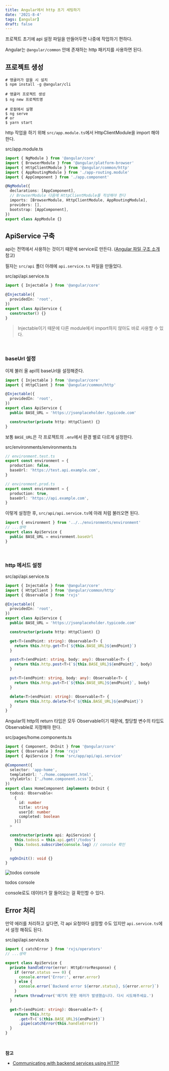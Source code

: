 ```yaml
---
title: Angular에서 http 초기 세팅하기
date: '2021-8-4'
tags: [angular]
draft: false
---
```


프로젝트 초기에 api 설정 파일을 만들어두면 나중에 작업하기 편하다.

Angular는 `@angular/common` 안에 존재하는 http 패키지를 사용하면 된다.

## 프로젝트 생성

```shell
# 앵귤러가 없을 시 설치
$ npm install -g @angular/cli

# 앵귤러 프로젝트 생성
$ ng new 프로젝트명

# 로컬에서 실행
$ ng serve
# or
$ yarn start
```

http 작업을 하기 위해 `src/app.module.ts`에서 <span class="variable">HttpClientModule</span>을 import 해야 한다.

<span class="file-location">src/app.module.ts</span>

```ts
import { NgModule } from '@angular/core'
import { BrowserModule } from '@angular/platform-browser'
import { HttpClientModule } from '@angular/common/http'
import { AppRoutingModule } from './app-routing.module'
import { AppComponent } from './app.component'

@NgModule({
  declarations: [AppComponent],
  // BrowserModule 다음에 HttpClientModule를 작성해야 한다
  imports: [BrowserModule, HttpClientModule, AppRoutingModule],
  providers: [],
  bootstrap: [AppComponent],
})
export class AppModule {}
```

## ApiService 구축

api는 전역에서 사용하는 것이기 때문에 service로 만든다. (<a class="post-link" href="https://www.howdy-mj.me/angular/angular-structure/#angular-%EA%B5%AC%EC%A1%B0" target="_blank">Angular 파일 구조 소개</a> 참고)

필자는 `src/api` 폴더 아래에 `api.service.ts` 파일을 만들었다.

<span class="file-location">src/api/api.service.ts</span>

```ts
import { Injectable } from '@angular/core'

@Injectable({
  providedIn: 'root',
})
export class ApiService {
  constructor() {}
}
```

> <span class="variable">Injectable</span>이기 때문에 다른 module에서 import하지 않아도 바로 사용할 수 있다.

<br />

### baseUrl 설정

이제 불러 올 api의 baseUrl을 설정해준다.

```ts
import { Injectable } from '@angular/core'
import { HttpClient } from '@angular/common/http'

@Injectable({
  providedIn: 'root',
})
export class ApiService {
  public BASE_URL = 'https://jsonplaceholder.typicode.com'

  constructor(private http: HttpClient) {}
}
```

보통 `BASE_URL`은 각 프로젝트의 `.env`에서 환경 별로 다르게 설정한다.

<span class="file-location">src/environments/environments.ts</span>

```ts
// environment.test.ts
export const environment = {
  production: false,
  baseUrl: 'https://test.api.example.com',
}

// environment.prod.ts
export const environment = {
  production: true,
  baseUrl: 'https://api.example.com',
}
```

이렇게 설정한 후, `src/api/api.service.ts`에 아래 처럼 불러오면 된다.

```ts
import { environment } from '../../environments/environment'
// ...생략
export class ApiService {
  public BASE_URL = environment.baseUrl
}
```

<br />

### http 메서드 설정

<span class="file-location">src/api/api.service.ts</span>

```ts
import { Injectable } from '@angular/core'
import { HttpClient } from '@angular/common/http'
import { Observable } from 'rxjs'

@Injectable({
  providedIn: 'root',
})
export class ApiService {
  public BASE_URL = 'https://jsonplaceholder.typicode.com'

  constructor(private http: HttpClient) {}

  get<T>(endPoint: string): Observable<T> {
    return this.http.get<T>(`${this.BASE_URL}${endPoint}`)
  }

  post<T>(endPoint: string, body: any): Observable<T> {
    return this.http.post<T>(`${this.BASE_URL}${endPoint}`, body)
  }

  put<T>(endPoint: string, body: any): Observable<T> {
    return this.http.put<T>(`${this.BASE_URL}${endPoint}`, body)
  }

  delete<T>(endPoint: string): Observable<T> {
    return this.http.delete<T>(`${this.BASE_URL}${endPoint}`)
  }
}
```

Angular의 http의 return 타입은 모두 <span class="return">Observable</span>이기 때문에, 할당할 변수의 타입도 Observable로 지정해야 한다.

<span class="file-location">src/pages/home.components.ts</span>

```ts
import { Component, OnInit } from '@angular/core'
import { Observable } from 'rxjs'
import { ApiService } from 'src/app/api/api.service'

@Component({
  selector: 'app-home',
  templateUrl: './home.component.html',
  styleUrls: ['./home.component.scss'],
})
export class HomeComponent implements OnInit {
  todos$: Observable<
    {
      id: number
      title: string
      userId: number
      completed: boolean
    }[]
  >

  constructor(private api: ApiService) {
    this.todos$ = this.api.get('/todos')
    this.todos$.subscribe(console.log) // console 확인
  }

  ngOnInit(): void {}
}
```

<div class="img-div">
  <img src="https://user-images.githubusercontent.com/58619071/193413542-650c2ce6-6e39-492b-bded-f57714abf882.png" alt="todos console">
  <p>todos console</p>
</div>

console로도 데이터가 잘 들어오는 걸 확인할 수 있다.

## Error 처리

만약 에러를 처리하고 싶다면, 각 api 요청마다 설정할 수도 있지만 `api.service.ts`에서 설정 해줘도 된다.

<span class="file-location">src/api/api.service.ts</span>

```ts
import { catchError } from 'rxjs/operators'
// ...생략

export class ApiService {
  private handleError(error: HttpErrorResponse) {
    if (error.status === 0) {
      console.error('Error:', error.error)
    } else {
      console.error(`Backend error ${error.status}, ${error.error}`)
    }
    return throwError('예기치 못한 에러가 발생했습니다. 다시 시도해주세요.')
  }

  get<T>(endPoint: string): Observable<T> {
    return this.http
      .get<T>(`${this.BASE_URL}${endPoint}`)
      .pipe(catchError(this.handleError))
  }
}
```

<br />

**참고**

<div>

- [Communicating with backend services using HTTP](https://angular.io/guide/http#requesting-data-from-a-server)

</div>
